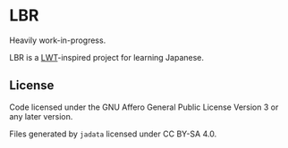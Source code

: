 # LBR

Heavily work-in-progress.

LBR is a [LWT](https://github.com/HugoFara/lwt)-inspired project for learning Japanese.


## License

Code licensed under the GNU Affero General Public License Version 3 or any later version.

Files generated by `jadata` licensed under CC BY-SA 4.0.
